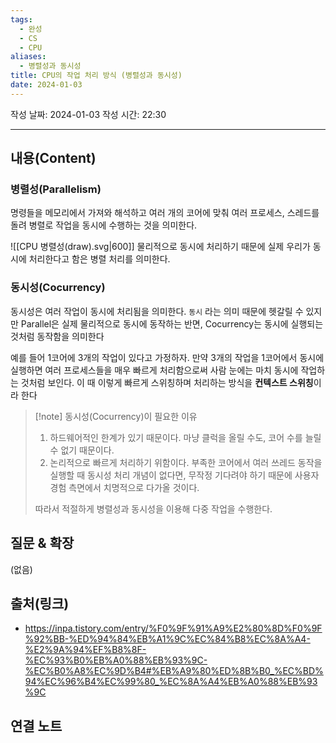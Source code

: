 ```yaml
---
tags:
  - 완성
  - CS
  - CPU
aliases:
  - 병렬성과 동시성
title: CPU의 작업 처리 방식 (병렬성과 동시성)
date: 2024-01-03
---
```

작성 날짜: 2024-01-03
작성 시간: 22:30


----
## 내용(Content)
### 병렬성(Parallelism)
명령들을 메모리에서 가져와 해석하고 여러 개의 코어에 맞춰 여러 프로세스, 스레드를 돌려 병렬로 작업을 동시에 수행하는 것을 의미한다. 

![[CPU 병렬성(draw).svg|600]]
물리적으로 동시에 처리하기 때문에 실제 우리가 동시에 처리한다고 함은 병렬 처리를 의미한다.

### 동시성(Cocurrency)
동시성은 여러 작업이 동시에 처리됨을 의미한다. `동시` 라는 의미 때문에 헷갈릴 수 있지만 Parallel은 실제 물리적으로 동시에 동작하는 반면, Cocurrency는 동시에 실행되는 것처럼 동작함을 의미한다

예를 들어 1코어에 3개의 작업이 있다고 가정하자. 만약 3개의 작업을 1코어에서 동시에 실행하면 여러 프로세스들을 매우 빠르게 처리함으로써 사람 눈에는 마치 동시에 작업하는 것처럼 보인다. 이 때 이렇게 빠르게 스위칭하며 처리하는 방식을 **컨텍스트 스위칭**이라 한다

>[!note] 동시성(Cocurrency)이 필요한 이유
>1. 하드웨어적인 한계가 있기 때문이다. 마냥 클럭을 올릴 수도, 코어 수를 늘릴 수 없기 때문이다.
>2. 논리적으로 빠르게 처리하기 위함이다. 부족한 코어에서 여러 쓰레드 동작을 실행할 때 동시성 처리 개념이 없다면, 무작정 기다려야 하기 때문에 사용자 경험 측면에서 치명적으로 다가올 것이다. 
>
>   따라서 적절하게 병렬성과 동시성을 이용해 다중 작업을 수행한다.


## 질문 & 확장

(없음)

## 출처(링크)
- https://inpa.tistory.com/entry/%F0%9F%91%A9%E2%80%8D%F0%9F%92%BB-%ED%94%84%EB%A1%9C%EC%84%B8%EC%8A%A4-%E2%9A%94%EF%B8%8F-%EC%93%B0%EB%A0%88%EB%93%9C-%EC%B0%A8%EC%9D%B4#%EB%A9%80%ED%8B%B0_%EC%BD%94%EC%96%B4%EC%99%80_%EC%8A%A4%EB%A0%88%EB%93%9C

## 연결 노트










